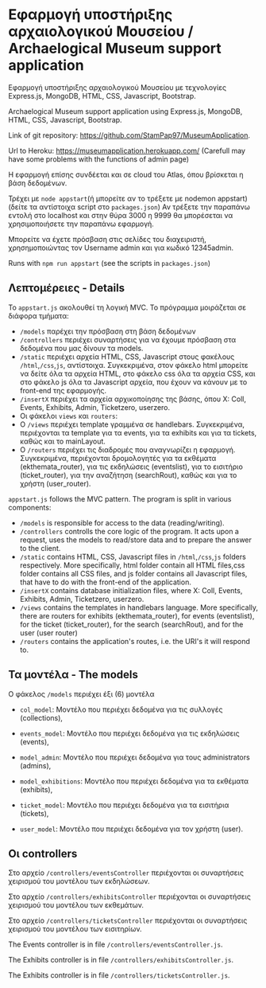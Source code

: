 # Εφαρμογή υποστήριξης αρχαιολογικού Μουσείου / Archaelogical Museum support application

Εφαρμογή υποστήριξης αρχαιολογικού Μουσείου με τεχνολογίες Express.js, MongoDB, HTML, CSS, Javascript, Bootstrap.

Archaelogical Museum support application using Express.js, MongoDB, HTML, CSS, Javascript, Bootstrap.

Link of git repository: https://github.com/StamPap97/MuseumApplication.

Url to Heroku: https://museumapplication.herokuapp.com/ (Carefull may have some problems with the functions of admin page)

Η εφαρμογή επίσης συνδέεται και σε cloud του Atlas, όπου βρίσκεται η βάση δεδομένων.

Τρέχει με `node appstart`(ή μπορείτε αν το τρέξετε με nodemon appstart) (δείτε τα αντίστοιχα script στο `packages.json`)
Αν τρέξετε την παραπάνω εντολή στο localhost και στην θύρα 3000 η 9999 θα μπορέσεται να χρησιμοποιήσετε την παραπάνω εφαρμογή.

Μπορείτε να έχετε πρόσβαση στις σελίδες του διαχειριστή, χρησημοποιώντας τον Username admin και για κωδικό 12345admin.

Runs with `npm run appstart` (see the scripts in `packages.json`)
## Λεπτομέρειες - Details

Το `appstart.js` ακολουθεί τη λογική MVC. Το πρόγραμμα μοιράζεται σε διάφορα τμήματα: 
 - `/models` παρέχει την πρόσβαση στη βάση δεδομένων
 - `/controllers` περιέχει συναρτήσεις για να έχουμε πρόσβαση στα δεδομένα που μας δίνουν τα models.
 - `/static` περιέχει αρχεία HTML, CSS, Javascript στους φακέλους `/html`,`/css`,`js`, αντίστοιχα. Συγκεκριμένα, στον φάκελο html μπορείτε να δείτε όλα τα αρχεία HTML, στο φάκελο css όλα τα αρχεία CSS, και στο φάκελο js όλα τα Javascript αρχεία, που έχουν να κάνουν με το front-end της εφαρμογής.
 - `/insertX` περιέχει τα αρχεία αρχικοποίησης της βάσης, όπου Χ: Coll, Events, Exhibits, Admin, Ticketzero, userzero.
 - Οι φάκελοι `views` και `routers`:
  - Ο `/views` περιέχει template γραμμένα σε handlebars. Συγκεκριμένα, περιέχονται τα template για τα events, για τα exhibits και για τα tickets, καθώς και το mainLayout.
  - Ο `/routers` περιέχει τις διαδρομές που αναγνωρίζει η εφαρμογή. Συγκεκριμένα, περιέχονται δρομολογητές για τα εκθέματα (ekthemata_router), για τις εκδηλώσεις (eventslist), για το εισιτήριο (ticket_router), για την αναζήτηση (searchRout), καθώς και για το χρήστη (user_router).

`appstart.js` follows the MVC pattern. The program is split in various components: 
- `/models` is responsible for access to the data (reading/writing).
- `/controllers` controlls the core logic of the program. It acts upon a request, uses the models to read/store data and to prepare the answer to the client.
- `/static` contains HTML, CSS, Javascript files in `/html`,`/css`,`js` folders respectively. More specifically, html folder contain all HTML files,css folder contains all CSS files, and js folder contains all Javascript files, that have to do with the front-end of the application.
- `/insertX` contains database initialization files, where Χ: Coll, Events, Exhibits, Admin, Ticketzero, userzero.
- `/views` contains the templates in handlebars language. More  specifically, there are routers for exhibits (ekthemata_router), for events (eventslist), for the ticket (ticket_router), for the search (searchRout), and for the user (user router)
- `/routers` contains the application's routes, i.e. the URI's it will respond to.
## Τα μοντέλα - The models
Ο φάκελος `/models` περιέχει έξι (6) μοντέλα

- `col_model`: Μοντέλο που περιέχει δεδομένα για τις συλλογές (collections),

- `events_model`: Μοντέλο που περιέχει δεδομένα για τις εκδηλώσεις (events),

- `model_admin`: Μοντέλο που περιέχει δεδομένα για τoυς administrators (admins),

- `model_exhibitions`: Μοντέλο που περιέχει δεδομένα για τα εκθέματα (exhibits),

- `ticket_model`: Μοντέλο που περιέχει δεδομένα για τα εισιτήρια (tickets),

- `user_model`: Μοντέλο που περιέχει δεδομένα για τον χρήστη (user).
## Οι controllers
Στο αρχείο `/controllers/eventsController` περιέχονται οι συναρτήσεις χειρισμού του μοντέλου των εκδηλώσεων.

Στο αρχείο `/controllers/exhibitsController` περιέχονται οι συναρτήσεις χειρισμού του μοντέλου των εκθεμάτων.

Στο αρχείο `/controllers/ticketsController` περιέχονται οι συναρτήσεις χειρισμού του μοντέλου των εισιτηρίων.

The Events controller is in file `/controllers/eventsController.js`.

The Exhibits controller is in file `/controllers/exhibitsController.js`.

The Exhibits controller is in file `/controllers/ticketsController.js`.
